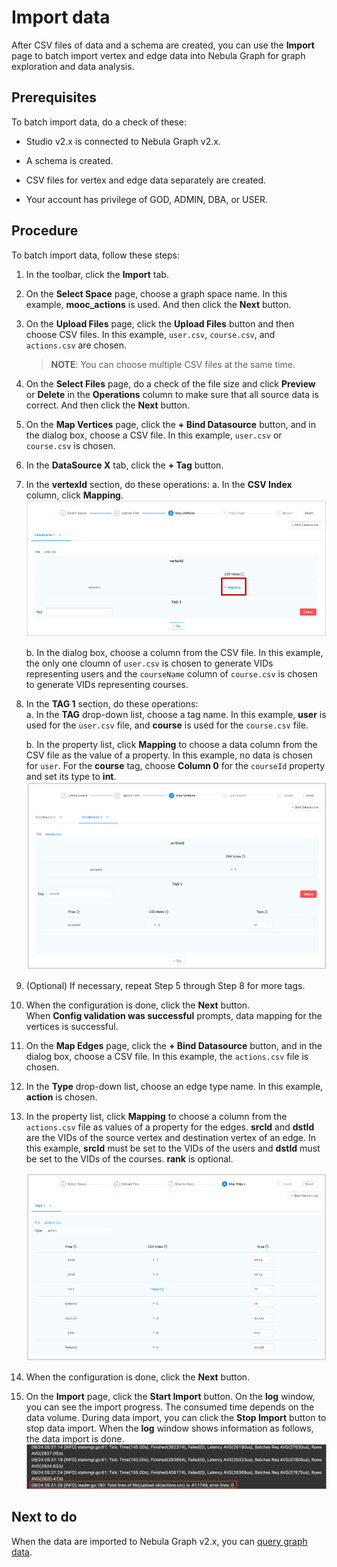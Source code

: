 # Import data

After CSV files of data and a schema are created, you can use the **Import** page to batch import vertex and edge data into Nebula Graph for graph exploration and data analysis.

## Prerequisites

To batch import data, do a check of these:

- Studio v2.x is connected to Nebula Graph v2.x.

- A schema is created.

- CSV files for vertex and edge data separately are created.

- Your account has privilege of GOD, ADMIN, DBA, or USER.

## Procedure

To batch import data, follow these steps:

1. In the toolbar, click the **Import** tab.

2. On the **Select Space** page, choose a graph space name. In this example, **mooc_actions** is used. And then click the **Next** button.

3. On the **Upload Files** page, click the **Upload Files** button and then choose CSV files. In this example, `user.csv`, `course.csv`, and `actions.csv` are chosen.
   > **NOTE**: You can choose multiple CSV files at the same time.

4. On the **Select Files** page, do a check of the file size and click **Preview** or **Delete** in the **Operations** column to make sure that all source data is correct. And then click the **Next** button.

5. On the **Map Vertices** page, click the **+ Bind Datasource** button, and in the dialog box, choose a CSV file. In this example, `user.csv` or `course.csv` is chosen.

6. In the **DataSource X** tab, click the **+ Tag** button.

7. In the **vertexId** section, do these operations:
   a. In the **CSV Index** column, click **Mapping**.  
   ![Click "Mapping** in the CSV Index column](../figs/st-ug-032.png "Choose the source for vertexId")  

   b. In the dialog box, choose a column from the CSV file. In this example, the only one cloumn of `user.csv` is chosen to generate VIDs representing users and the `courseName` column of `course.csv` is chosen to generate VIDs representing courses.

8. In the **TAG 1** section, do these operations:  
   a. In the **TAG** drop-down list, choose a tag name. In this example, **user** is used for the `user.csv` file, and **course** is used for the `course.csv` file.  

   b. In the property list, click **Mapping** to choose a data column from the CSV file as the value of a property. In this example, no data is chosen for `user`. For the **course** tag, choose **Column 0** for the `courseId` property and set its type to **int**.  
   ![Data source for the course vertices](../figs/st-ug-033.png "Choose data source for tag properties")  

9. (Optional) If necessary, repeat Step 5 through Step 8 for more tags.  

10. When the configuration is done, click the **Next** button.  
   When **Config validation was successful** prompts, data mapping for the vertices is successful.  

11. On the **Map Edges** page, click the **+ Bind Datasource** button, and in the dialog box, choose a CSV file. In this example, the `actions.csv` file is chosen.

12. In the **Type** drop-down list, choose an edge type name. In this example, **action** is chosen.

13. In the property list, click **Mapping** to choose a column from the `actions.csv` file as values of a property for the edges. **srcId** and **dstId** are the VIDs of the source vertex and destination vertex of an edge. In this example, **srcId** must be set to the VIDs of the users and **dstId** must be set to the VIDs of the courses. **rank** is optional.

    ![Data source for the action edges](../figs/st-ug-034.png "Choose data source for the edge type properties")

14. When the configuration is done, click the **Next** button.

15. On the **Import** page, click the **Start Import** button. On the **log** window, you can see the import progress. The consumed time depends on the data volume. During data import, you can click the **Stop Import** button to stop data import. When the **log** window shows information as follows, the data import is done.
![The log window shows the time, imported rows, and operated lines](../figs/st-ug-005.png "Information shown in the log window")

## Next to do

When the data are imported to Nebula Graph v2.x, you can [query graph data](st-ug-explore.md).
